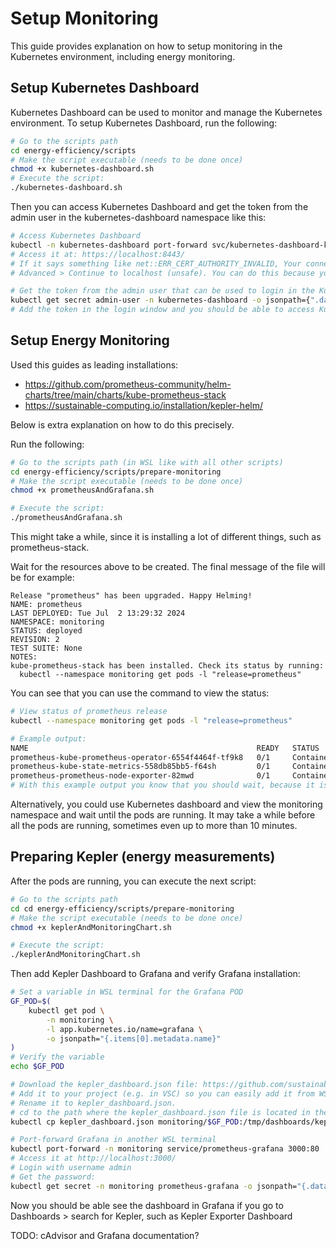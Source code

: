 # Setup Monitoring
This guide provides explanation on how to setup monitoring in the Kubernetes environment, including energy monitoring.

## Setup Kubernetes Dashboard
Kubernetes Dashboard can be used to monitor and manage the Kubernetes environment. To setup Kubernetes Dashboard, run the following:
```sh
# Go to the scripts path
cd energy-efficiency/scripts
# Make the script executable (needs to be done once)
chmod +x kubernetes-dashboard.sh
# Execute the script:
./kubernetes-dashboard.sh
```
Then you can access Kubernetes Dashboard and get the token from the admin user in the kubernetes-dashboard namespace like this:
```sh
# Access Kubernetes Dashboard
kubectl -n kubernetes-dashboard port-forward svc/kubernetes-dashboard-kong-proxy 8443:443
# Access it at: https://localhost:8443/
# If it says something like net::ERR_CERT_AUTHORITY_INVALID, Your connection isn't private, you can select 
# Advanced > Continue to localhost (unsafe). You can do this because you know it is Kubernetes and this is save to use

# Get the token from the admin user that can be used to login in the Kubernetes Dashboard cluster
kubectl get secret admin-user -n kubernetes-dashboard -o jsonpath={".data.token"} | base64 -d
# Add the token in the login window and you should be able to access Kubernetes Dashboard
```

## Setup Energy Monitoring
Used this guides as leading installations: 
- https://github.com/prometheus-community/helm-charts/tree/main/charts/kube-prometheus-stack
- https://sustainable-computing.io/installation/kepler-helm/

Below is extra explanation on how to do this precisely.

Run the following:
```sh
# Go to the scripts path (in WSL like with all other scripts)
cd energy-efficiency/scripts/prepare-monitoring
# Make the script executable (needs to be done once)
chmod +x prometheusAndGrafana.sh

# Execute the script:
./prometheusAndGrafana.sh
```
This might take a while, since it is installing a lot of different things, such as prometheus-stack.

Wait for the resources above to be created. The final message of the file will be for example:
```
Release "prometheus" has been upgraded. Happy Helming!
NAME: prometheus
LAST DEPLOYED: Tue Jul  2 13:29:32 2024
NAMESPACE: monitoring
STATUS: deployed
REVISION: 2
TEST SUITE: None
NOTES:
kube-prometheus-stack has been installed. Check its status by running:
  kubectl --namespace monitoring get pods -l "release=prometheus"
```

You can see that you can use the command to view the status:
```sh
# View status of prometheus release
kubectl --namespace monitoring get pods -l "release=prometheus"

# Example output:
NAME                                                   READY   STATUS              RESTARTS   AGE
prometheus-kube-prometheus-operator-6554f4464f-tf9k8   0/1     ContainerCreating   0          97s
prometheus-kube-state-metrics-558db85bb5-f64sh         0/1     ContainerCreating   0          97s
prometheus-prometheus-node-exporter-82mwd              0/1     ContainerCreating   0          97s
# With this example output you know that you should wait, because it is still creating the containers
```
Alternatively, you could use Kubernetes dashboard and view the monitoring namespace and wait until the pods are running. It may take a while before all the pods are running, sometimes even up to more than 10 minutes. 

## Preparing Kepler (energy measurements)
After the pods are running, you can execute the next script:
```sh
# Go to the scripts path
cd cd energy-efficiency/scripts/prepare-monitoring
# Make the script executable (needs to be done once)
chmod +x keplerAndMonitoringChart.sh

# Execute the script:
./keplerAndMonitoringChart.sh
```

Then add Kepler Dashboard to Grafana and verify Grafana installation:
```sh
# Set a variable in WSL terminal for the Grafana POD
GF_POD=$(
    kubectl get pod \
        -n monitoring \
        -l app.kubernetes.io/name=grafana \
        -o jsonpath="{.items[0].metadata.name}"
)
# Verify the variable
echo $GF_POD

# Download the kepler_dashboard.json file: https://github.com/sustainable-computing-io/kepler/blob/main/grafana-dashboards/Kepler-Exporter.json
# Add it to your project (e.g. in VSC) so you can easily add it from WSL terminal.
# Rename it to kepler_dashboard.json.
# cd to the path where the kepler_dashboard.json file is located in the WSL terminal and run:
kubectl cp kepler_dashboard.json monitoring/$GF_POD:/tmp/dashboards/kepler_dashboard.json

# Port-forward Grafana in another WSL terminal
kubectl port-forward -n monitoring service/prometheus-grafana 3000:80
# Access it at http://localhost:3000/
# Login with username admin
# Get the password:
kubectl get secret -n monitoring prometheus-grafana -o jsonpath="{.data.admin-password}" | base64 --decode ; echo
```
Now you should be able see the dashboard in Grafana if you go to Dashboards > search for Kepler, such as Kepler Exporter Dashboard


TODO: cAdvisor and Grafana documentation?
